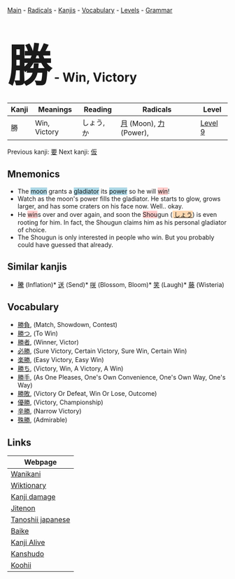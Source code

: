 <style> bigfont {font-size: 100px}</style>
[Main](../index.md) -
[Radicals](../radicals.md) -
[Kanjis](../kanjis.md) -
[Vocabulary](../vocabulary.md) -
[Levels](../levels.md) -
[Grammar](../grammar.md)
# <bigfont> 勝</bigfont> - Win, Victory 

| Kanji | Meanings | Reading | Radicals | Level |
| --- | --- | --- | --- | --- |
| 勝 | Win, Victory | しょう, か | [月](../radicals/月.md) (Moon), [力](../radicals/力.md) (Power),  | [Level 9](../levels/wk_level9.md) |

Previous kanji: [要](要.md) Next kanji: [仮](仮.md) 

## Mnemonics
 * The <span style="background-color:#ADD8E6"> moon</span> grants a <span style="background-color:#ADD8E6"> gladiator</span> its <span style="background-color:#ADD8E6"> power</span> so he will <span style="background-color:#ffcccb"> win</span>!
* Watch as the moon's power fills the gladiator. He starts to glow, grows larger, and has some craters on his face now. Well.. okay.
* He <span style="background-color:#ffcccb"> win</span>s over and over again, and soon the <span style="background-color:#ffcccb"> Shou</span>gun (<span style="background-color:#fed8b1"> [しょう](https://jisho.org/search/しょう)</span>) is even rooting for him. In fact, the Shougun claims him as his personal gladiator of choice.
* The Shougun is only interested in people who win. But you probably could have guessed that already.


## Similar kanjis
 * [騰](騰.md) (Inflation)* [送](送.md) (Send)* [咲](咲.md) (Blossom, Bloom)* [笑](笑.md) (Laugh)* [藤](藤.md) (Wisteria)


## Vocabulary
 * [勝負](../vocabulary/勝.md), (Match, Showdown, Contest)
* [勝つ](../vocabulary/勝.md), (To Win)
* [勝者](../vocabulary/勝.md), (Winner, Victor)
* [必勝](../vocabulary/勝.md), (Sure Victory, Certain Victory, Sure Win, Certain Win)
* [楽勝](../vocabulary/勝.md), (Easy Victory, Easy Win)
* [勝ち](../vocabulary/勝.md), (Victory, Win, A Victory, A Win)
* [勝手](../vocabulary/勝.md), (As One Pleases, One's Own Convenience, One's Own Way, One's Way)
* [勝敗](../vocabulary/勝.md), (Victory Or Defeat, Win Or Lose, Outcome)
* [優勝](../vocabulary/勝.md), (Victory, Championship)
* [辛勝](../vocabulary/勝.md), (Narrow Victory)
* [殊勝](../vocabulary/勝.md), (Admirable)



## Links 

| Webpage |
| --- |
| [Wanikani          ](https://www.wanikani.com/kanji/勝) |
| [Wiktionary        ](https://en.wiktionary.org/wiki/勝) |
| [Kanji damage      ](http://www.kanjidamage.com/kanji/search?utf8=✓&q=勝) |
| [Jitenon           ](https://jitenon.com/kanji/勝) |
| [Tanoshii japanese ](https://www.tanoshiijapanese.com/dictionary/kanji.cfm?k=勝) |
| [Baike             ](https://baike.baidu.com/item/勝) |
| [Kanji Alive       ](https://app.kanjialive.com/勝) |
| [Kanshudo          ](https://www.kanshudo.com/searchmn?q=勝) |
| [Koohii            ](https://kanji.koohii.com/study/kanji/勝) |
